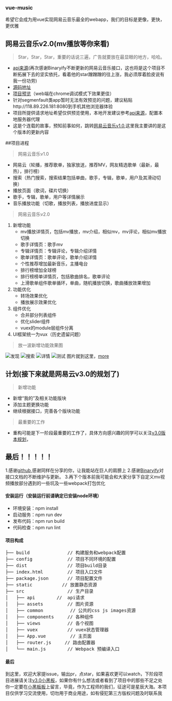 ### vue-music

希望它会成为用vue实现网易云音乐最全的webapp，我们的目标是更像，更快，更优雅

## 网易云音乐v2.0(mv播放等你来看)

> Star，Star，Star，重要的话说三遍，广告就要放在最显眼的地方，哈哈。

- [api来源](https://github.com/Binaryify/NeteaseCloudMusicApi)(再次感谢Binaryify不断更新的网易云音乐接口，这也将是这个项目不断拓展下去的坚实依托，看着他的star蹭蹭蹭的往上涨，我必须厚着脸皮说有我一份功劳)
- [源码地址](https://github.com/ddqre12345/vue-music)
- [项目预览](http://118.89.226.181:8080)（web端在chrome调试模式下效果更佳）
- 针对segmenfault类app暂时无法有效预览的问题，建议粘贴http://118.89.226.181:8080到手机其他浏览器体验
- 项目所提供请求地址希望仅供预览使用，本地开发建议参考[api来源](https://github.com/Binaryify/NeteaseCloudMusicApi)，配置本地服务器代理
- 这是个连载的故事，预知前事如何，跳转[网易云音乐v1.0](https://segmentfault.com/a/1190000009339117?_ea=2099626),这里我主要讲的是这个版本的更新内容

##项目进程
> 网易云音乐v1.0
- 网易云（轮播，推荐歌单，独家放送，推荐MV，网友精选歌单（最新，最热），排行榜）
- 搜索（热门搜索，搜索结果包括单曲，歌手，专辑，歌单，用户及其滑动切换）
- 播放页面（歌词，碟片切换）
- 歌手，专辑，歌单，用户等详情展示
- 音乐播放功能（切歌，播放列表，播放进度显示）

> 网易云音乐v2.0
1. 新增功能
    - mv播放详情页，包括mv播放，mv介绍，相似mv，mv评论，相似mv播放切换
    - 歌手详情页：歌手mv
    - 专辑详情页：专辑评论，专辑介绍详情
    - 歌单详情页：歌单评论，歌单介绍详情
    - 个性推荐增加最新音乐，主播电台
    - 排行榜增加全球榜
    - 排行榜榜单详情页，包括歌曲排名，歌单评论
    - 上滑歌单组件歌单循环，单曲，随机播放切换，歌曲播放效果增加
2. 功能优化
    - 转场效果优化
    - 播放展示效果优化
3. 组件优化
    - 合并部分列表组件
    - 优化slider组件
    - vuex的module层组件分离
4. UI框架统一为vux（历史遗留问题）

> 放一波新增功能效果图

![发现](https://github.com/ddqre12345/vue-music/blob/master/static/vue-music-1.gif?raw=true)
![搜索](https://github.com/ddqre12345/vue-music/blob/master/static/vue-music-2.gif?raw=true)
![详情](https://github.com/ddqre12345/vue-music/blob/master/static/vue-music-3.gif?raw=true)
![测试](https://github.com/ddqre12345/vue-music/blob/master/static/vue-music-4.gif?raw=true)
图片就到这里，[more](http://118.89.226.181:8080)

## 计划(接下来就是网易云v3.0的规划了)

> 新增功能

- 新增“我的”及相关功能版块
- 添加主题更换功能
- 继续根据接口，完善各个版块功能

> 最重要的工作

- 重构可能是下一阶段最重要的工作了，具体方向感兴趣的同学可以关注[v3.0版本规划](https://github.com/ddqre12345/vue-music/projects?query=is%3Aopen)，


## 最后！！！！！

1.感谢[github](https://github.com/),感谢同样在分享的你，让我能站在巨人的肩膀上
2.感谢[Binaryify](https://github.com/Binaryify)对接口文档的不断维护与更新。
3.再下个版本前我可能会和大家分享下自定义mv视频播放部分遇到的一些坑及一些webpack打包优化

#### 安装运行（安装运行前请确定已安装node环境）

- 环境安装：npm install
- 启动服务：npm run dev
- 发布代码：npm run build
- 代码检查：npm run lint

#### 项目构成

<pre>
├── build              // 构建服务和webpack配置
├── config             // 项目不同环境的配置
├── dist               // 项目build目录
├── index.html         // 项目入口文件
├── package.json       // 项目配置文件
├── static       	 // 放置静态资源
├── src                // 生产目录
│   ├── api        //  api请求
│   ├── assets         // 图片资源
│   ├── common          // 公共的css js images资源
│   ├── components     // 各种组件
│   ├── views          // 各个视图
│   ├── vuex           // vuex状态管理器
│   ├── App.vue         // 主页面
│   ├── router.js     // 路由配置器
│   └── main.js        // Webpack 预编译入口
</pre>

#### 最后
到这里，欢迎大家提issue，输出pr，点star，如果喜欢更可以watch，下阶段项目进展请关注[v3.0小黑板](https://github.com/ddqre12345/vue-music/projects/2)，如果你有什么想法或者看到了项目中的那些不足之处你一定要在[小黑板板](https://github.com/ddqre12345/vue-music/projects?query=is%3Aopen)上留言，毕竟，作为工程师的我们，征途可是星辰大海。本项目仅供学习交流使用，切勿用于商业用途，如有侵犯第三方版权问题及时联系我













